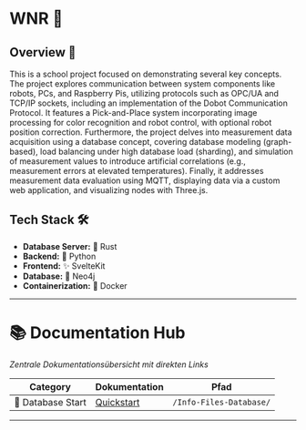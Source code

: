 # WNR 🚀

## Overview 📝

This is a school project focused on demonstrating several key concepts. The project explores communication between system components like robots, PCs, and Raspberry Pis, utilizing protocols such as OPC/UA and TCP/IP sockets, including an implementation of the Dobot Communication Protocol. It features a Pick-and-Place system incorporating image processing for color recognition and robot control, with optional robot position correction. Furthermore, the project delves into measurement data acquisition using a database concept, covering database modeling (graph-based), load balancing under high database load (sharding), and simulation of measurement values to introduce artificial correlations (e.g., measurement errors at elevated temperatures). Finally, it addresses measurement data evaluation using MQTT, displaying data via a custom web application, and visualizing nodes with Three.js.

## Tech Stack 🛠️

*   **Database Server:** 🦀 Rust
*   **Backend:** 🐍 Python
*   **Frontend:** ✨ SvelteKit
*   **Database:** 💾 Neo4j
*   **Containerization:** 🐳 Docker

---
# 📚 Documentation Hub

*Zentrale Dokumentationsübersicht mit direkten Links*

| Category          | Dokumentation                          | Pfad                                  |
|-------------------|----------------------------------------|---------------------------------------|
| 🦀 Database Start | [Quickstart](./Info-Files-Database/Database.md) | `/Info-Files-Database/` |

---



